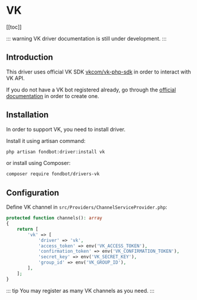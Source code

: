 # VK

[[toc]]

::: warning
VK driver documentation is still under development.
:::

## Introduction

This driver uses official VK SDK [vkcom/vk-php-sdk](https://github.com/VKCOM/vk-php-sdk) in order to interact with VK API.

If you do not have a VK bot registered already, go through the [official documentation](https://vk.com/dev/bots_docs) in order to create one.

## Installation

In order to support VK, you need to install driver.

Install it using artisan command:

```bash
php artisan fondbot:driver:install vk
```

or install using Composer:

```bash
composer require fondbot/drivers-vk
```

## Configuration    

Define VK channel in `src/Providers/ChannelServiceProvider.php`:

```php
protected function channels(): array
{
    return [
        'vk' => [
            'driver' => 'vk',
            'access_token' => env('VK_ACCESS_TOKEN'),
            'confirmation_token' => env('VK_CONFIRMATION_TOKEN'),
            'secret_key' => env('VK_SECRET_KEY'),
            'group_id' => env('VK_GROUP_ID'),
        ],
    ];
}
```

::: tip
You may register as many VK channels as you need.
:::


